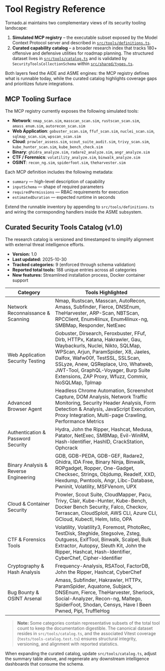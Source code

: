 # Tool Registry Reference

Tornado.ai maintains two complementary views of its security tooling landscape:

1. **Simulated MCP registry** – the executable subset exposed by the Model Context Protocol
   server and described in [`src/tools/definitions.ts`](../src/tools/definitions.ts).
2. **Curated capability catalog** – a broader research index that tracks 180+ offensive and
   defensive utilities for roadmap planning. The structured dataset lives in
   [`src/tools/catalog.ts`](../src/tools/catalog.ts) and is validated by
   `SecurityToolsCollectionSchema` within [`src/shared/types.ts`](../src/shared/types.ts).

Both layers feed the AIDE and ASME engines: the MCP registry defines what is runnable today,
while the curated catalog highlights coverage gaps and prioritizes future integrations.

## MCP Tooling Surface

The MCP registry currently exposes the following simulated tools:

- **Network**: `nmap_scan.sim`, `masscan_scan.sim`, `rustscan_scan.sim`, `amass_enum.sim`,
  `autorecon_scan.sim`
- **Web Application**: `gobuster_scan.sim`, `ffuf_scan.sim`, `nuclei_scan.sim`,
  `sqlmap_scan.sim`, `wpscan_scan.sim`
- **Cloud**: `prowler_assess.sim`, `scout_suite_audit.sim`, `trivy_scan.sim`,
  `kube_hunter_scan.sim`, `kube_bench_check.sim`
- **Binary**: `ghidra_analyze.sim`, `radare2_analyze.sim`, `angr_analyze.sim`
- **CTF / Forensics**: `volatility_analyze.sim`, `binwalk_analyze.sim`
- **OSINT**: `recon_ng.sim`, `spiderfoot.sim`, `theharvester.sim`

Each MCP definition includes the following metadata:

- `summary` — high-level description of capability
- `inputSchema` — shape of required parameters
- `requiredPermissions` — RBAC requirements for execution
- `estimatedDuration` — expected runtime in seconds

Extend the runnable inventory by appending to `src/tools/definitions.ts` and wiring the
corresponding handlers inside the ASME subsystem.

## Curated Security Tools Catalog (v1.0)

The research catalog is versioned and timestamped to simplify alignment with external threat
intelligence efforts.

- **Version:** 1.0
- **Last updated:** 2025-10-30
- **Tracked categories:** 9 (enforced through schema validation)
- **Reported total tools:** 188 unique entries across all categories
- **New features:** Streamlined installation process, Docker container support

| Category | Tools Highlighted |
| --- | --- |
| Network Reconnaissance & Scanning | Nmap, Rustscan, Masscan, AutoRecon, Amass, Subfinder, Fierce, DNSEnum, TheHarvester, ARP-Scan, NBTScan, RPCClient, Enum4linux, Enum4linux-ng, SMBMap, Responder, NetExec |
| Web Application Security Testing | Gobuster, Dirsearch, Feroxbuster, FFuf, Dirb, HTTPx, Katana, Hakrawler, Gau, Waybackurls, Nuclei, Nikto, SQLMap, WPScan, Arjun, ParamSpider, X8, Jaeles, Dalfox, Wafw00f, TestSSL, SSLScan, SSLyze, Anew, QSReplace, Uro, Whatweb, JWT-Tool, GraphQL-Voyager, Burp Suite Extensions, ZAP Proxy, Wfuzz, Commix, NoSQLMap, Tplmap |
| Advanced Browser Agent | Headless Chrome Automation, Screenshot Capture, DOM Analysis, Network Traffic Monitoring, Security Header Analysis, Form Detection & Analysis, JavaScript Execution, Proxy Integration, Multi-page Crawling, Performance Metrics |
| Authentication & Password Security | Hydra, John the Ripper, Hashcat, Medusa, Patator, NetExec, SMBMap, Evil-WinRM, Hash-Identifier, HashID, CrackStation, Ophcrack |
| Binary Analysis & Reverse Engineering | GDB, GDB-PEDA, GDB-GEF, Radare2, Ghidra, IDA Free, Binary Ninja, Binwalk, ROPgadget, Ropper, One-Gadget, Checksec, Strings, Objdump, Readelf, XXD, Hexdump, Pwntools, Angr, Libc-Database, Pwninit, Volatility, MSFVenom, UPX |
| Cloud & Container Security | Prowler, Scout Suite, CloudMapper, Pacu, Trivy, Clair, Kube-Hunter, Kube-Bench, Docker Bench Security, Falco, Checkov, Terrascan, CloudSploit, AWS CLI, Azure CLI, GCloud, Kubectl, Helm, Istio, OPA |
| CTF & Forensics Tools | Volatility, Volatility3, Foremost, PhotoRec, TestDisk, Steghide, Stegsolve, Zsteg, Outguess, ExifTool, Binwalk, Scalpel, Bulk Extractor, Autopsy, Sleuth Kit, John the Ripper, Hashcat, Hash-Identifier, CyberChef, Cipher-Identifier |
| Cryptography & Hash Analysis | Frequency-Analysis, RSATool, FactorDB, John the Ripper, Hashcat, CyberChef |
| Bug Bounty & OSINT Arsenal | Amass, Subfinder, Hakrawler, HTTPx, ParamSpider, Aquatone, Subjack, DNSEnum, Fierce, TheHarvester, Sherlock, Social-Analyzer, Recon-ng, Maltego, SpiderFoot, Shodan, Censys, Have I Been Pwned, Pipl, TruffleHog |

> **Note:** Some categories contain representative subsets of the total tool count to keep the
> documentation digestible. The canonical dataset resides in `src/tools/catalog.ts`, and the
> associated Vitest coverage (`tests/tools-catalog.test.ts`) ensures structural integrity,
> versioning, and alignment with reported statistics.

When expanding the curated catalog, update `src/tools/catalog.ts`, adjust the summary table
above, and regenerate any downstream intelligence dashboards that consume the schema.
